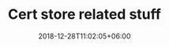 ---
title: "Cert store related stuff"
date: 2018-12-28T11:02:05+06:00
icon: "ti-package" # themify icon pack : https://themify.me/themify-icons
description: "Cras at dolor eget urna varius faucibus tempus in elit dolor sit amet."
# type dont remove or customize
type : "docs"
---